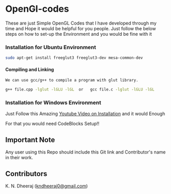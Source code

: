 # OpenGl-codes

These are just Simple OpenGL Codes that I have developed through my time and Hope it would be helpful for you people.
Just follow the below steps on how to set-up the Environment and you would be fine with it

### Installation for Ubuntu Environment
```bash
sudo apt-get install freeglut3 freeglut3-dev mesa-common-dev 
```
#### Compiling and Linking
```bash
We can use gcc/g++ to compile a program with glut library.

g++ file.cpp -lglut -lGLU -lGL  or   gcc file.c -lglut -lGLU -lGL
```

### Installation for Windows Environment

Just Follow this Amazing [Youtube Video on Installation](https://www.youtube.com/watch?v=sCtHJRoEbI8) and it would Enough

For that you would need CodeBlocks Setup!!

## Important Note
Any user using this Repo should include this Git link and Contributor's name in their work.

## Contributors
K. N. Dheeraj (kndheeraj0@gmail.com)
